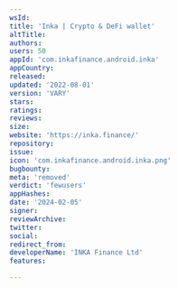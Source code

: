 ```yaml
---
wsId: 
title: 'Inka | Crypto & DeFi wallet'
altTitle: 
authors: 
users: 50
appId: 'com.inkafinance.android.inka'
appCountry: 
released: 
updated: '2022-08-01'
version: 'VARY'
stars: 
ratings: 
reviews: 
size: 
website: 'https://inka.finance/'
repository: 
issue: 
icon: 'com.inkafinance.android.inka.png'
bugbounty: 
meta: 'removed'
verdict: 'fewusers'
appHashes: 
date: '2024-02-05'
signer: 
reviewArchive: 
twitter: 
social: 
redirect_from: 
developerName: 'INKA Finance Ltd'
features: 

---
```


